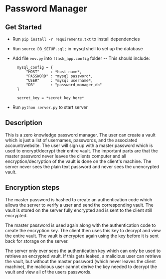 # Password Manager

## Get Started
- Run `pip install -r requirements.txt` to install dependencies
- Run `source DB_SETUP.sql;` in mysql shell to set up the database
- Add file `env.py` into `flask_app.config` folder
    -- This should include:
        
        mysql_config = {
            "HOST"     : *host name*,
            "PASSWORD" : *mysql password*,
            "USER"     : *mysql username*,
            "DB"       : "password_manager_db"
        }

        secret_key = *secret key here*
        
- Run `python server.py` to start server

## Description
This is a zero knowledge password manager. The user can create a vault which is just a list of usernames, passwords, and the associated account/website. The user will sign up with a master password which is used to encrypt/decrypt their entire vault. The important parts are that the master password never leaves the clients computer and all encryption/decryption of the vault is done on the client's machine. The server never sees the plain text password and never sees the unencrypted vault. 

## Encryption steps
The master password is hashed to create an authentication code which allows the server to verify a user and send the corresponding vault. The vault is stored on the server fully encrypted and is sent to the client still encrypted.

The master password is used again along with the authentication code to create the encryption key. The client then uses this key to decrypt and view the entire vault. The vault is encrypted again using the key before it is sent back for storage on the server.

The server only ever sees the authentication key which can only be used to retrieve an encrypted vault. If this gets leaked, a malicious user can retrieve the vault, but without the master password (which never leaves the client machine), the malicious user cannot derive the key needed to decrypt the vault and view all of the users passwords.
